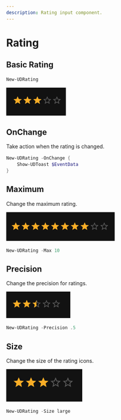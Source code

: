 ```yaml
---
description: Rating input component.
---
```


# Rating

## Basic Rating

```powershell
New-UDRating 
```

![](<../../../../.gitbook/assets/image (7) (2).png>)

## OnChange

Take action when the rating is changed.&#x20;

```powershell
New-UDRating -OnChange {
    Show-UDToast $EventData
}
```

## Maximum

Change the maximum rating.&#x20;

![](<../../../../.gitbook/assets/image (8) (2).png>)

```powershell
New-UDRating -Max 10
```

## Precision

Change the precision for ratings.&#x20;

![](<../../../../.gitbook/assets/image (9).png>)

```powershell
New-UDRating -Precision .5
```

## Size

Change the size of the rating icons.&#x20;

![](<../../../../.gitbook/assets/image (3) (3).png>)

```powershell
New-UDRating -Size large
```
